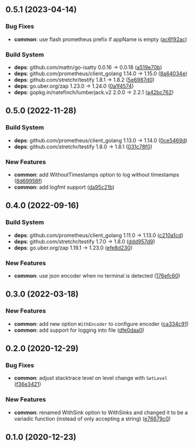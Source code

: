 ## 0.5.1 (2023-04-14)


### Bug Fixes

* **common**: use flash prometheus prefix if appName is empty ([ac6f92ac](https://github.com/postfinance/flash/commit/ac6f92ac))


### Build System

* **deps**: github.com/mattn/go-isatty 0.0.16 -> 0.0.18 ([a519e70b](https://github.com/postfinance/flash/commit/a519e70b))
* **deps**: github.com/prometheus/client_golang 1.14.0 -> 1.15.0 ([8a64034e](https://github.com/postfinance/flash/commit/8a64034e))
* **deps**: github.com/stretchr/testify 1.8.1 -> 1.8.2 ([5e6987d0](https://github.com/postfinance/flash/commit/5e6987d0))
* **deps**: go.uber.org/zap 1.23.0 -> 1.24.0 ([0a1f4574](https://github.com/postfinance/flash/commit/0a1f4574))
* **deps**: gopkg.in/natefinch/lumberjack.v2 2.0.0 -> 2.2.1 ([a42bc762](https://github.com/postfinance/flash/commit/a42bc762))



## 0.5.0 (2022-11-28)


### Build System

* **deps**: github.com/prometheus/client_golang 1.13.0 -> 1.14.0 ([0ce5469d](https://github.com/postfinance/flash/commit/0ce5469d))
* **deps**: github.com/stretchr/testify 1.8.0 -> 1.8.1 ([031c78f0](https://github.com/postfinance/flash/commit/031c78f0))


### New Features

* **common**: add WithoutTimestamps option to log without timestamps ([8d69956f](https://github.com/postfinance/flash/commit/8d69956f))
* **common**: add logfmt support ([da95c21b](https://github.com/postfinance/flash/commit/da95c21b))



## 0.4.0 (2022-09-16)


### Build System

* **deps**: github.com/prometheus/client_golang 1.11.0 -> 1.13.0 ([c210a1cd](https://github.com/postfinance/flash/commit/c210a1cd))
* **deps**: github.com/stretchr/testify 1.7.0 -> 1.8.0 ([ddd957d9](https://github.com/postfinance/flash/commit/ddd957d9))
* **deps**: go.uber.org/zap 1.19.1 -> 1.23.0 ([efe8d230](https://github.com/postfinance/flash/commit/efe8d230))


### New Features

* **common**: use json encoder when no terminal is detected ([176efc60](https://github.com/postfinance/flash/commit/176efc60))



## 0.3.0 (2022-03-18)


### New Features

* **common**: add new option `WithEncoder` to configure encoder ([ca334c91](https://github.com/postfinance/flash/commit/ca334c91))
* **common**: add support for logging into file ([dfe0daa0](https://github.com/postfinance/flash/commit/dfe0daa0))



## 0.2.0 (2020-12-29)

### Bug Fixes

- **common**: adjust stacktrace level on level change with `SetLevel` ([f36e3421](https://github.com/postfinance/flash/commit/f36e3421))

### New Features

- **common**: renamed WithSink option to WithSinks and changed it to be a variadic function (instead of only accepting a string) ([e76679c0](https://github.com/postfinance/flash/commit/e76679c0))

## 0.1.0 (2020-12-23)
